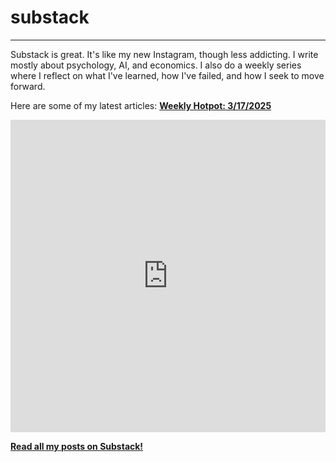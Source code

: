 # substack
---
Substack is great. It's like my new Instagram, though less addicting. 
I write mostly about psychology, AI, and economics. I also do a weekly series where I reflect on what I've learned, how I've failed, and how I seek to move forward.

Here are some of my latest articles: 
**[Weekly Hotpot: 3/17/2025](https://haleylam.substack.com/p/weekly-hotpot-31725?r=3cflnb)**


<iframe src="https://haleylam.substack.com/embed" width="100%" height="500" frameborder="0" scrolling="no"></iframe>

**[Read all my posts on Substack!](https://haleylam.substack.com/archive)**

